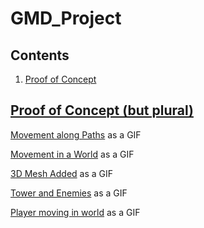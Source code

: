 # GMD_Project

## Contents

1. <a href=#poc>Proof of Concept

## Proof of Concept (but plural)<span id=poc/>

[Movement along Paths](https://gyazo.com/84d61d1690a667dd56beda202513d7ca) as a GIF

[Movement in a World](https://gyazo.com/04bb050569fa1449d82dfc9e996214d9) as a GIF

[3D Mesh Added](https://gyazo.com/ef513dcf2734755cdd5aeb997530e36f) as a GIF

[Tower and Enemies](https://gyazo.com/57a4f1c3cb07ad12820afd1ae3db0399) as a GIF

[Player moving in world](https://gyazo.com/a5423ad6a74f47c2396f70f83a715c6a) as a GIF
